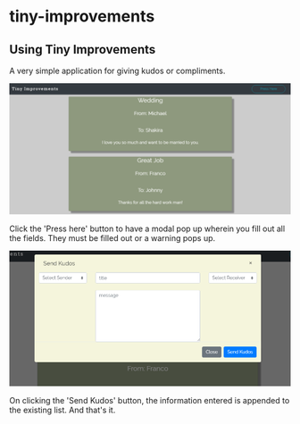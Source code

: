 # tiny-improvements

## Using Tiny Improvements

A very simple application for giving kudos or compliments.

![initial](./screenshots/initial.PNG)

Click the 'Press here' button to have a modal pop up wherein you fill out all the fields. They must be filled out or a warning pops up.

![popup_modal](./screenshots/popup_modal.PNG)

On clicking the 'Send Kudos' button, the information entered is appended to the existing list. And that's it.